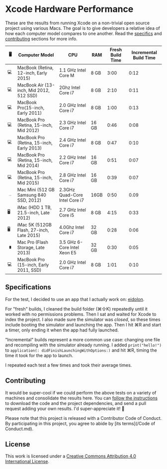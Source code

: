 Xcode Hardware Performance
==========================

These are the results from running Xcode on a non-trivial open source project using various Macs. The goal is to give developers a relative idea of how each computer model compares to one another. Read the [specifics](#specifications) and [contributing](#contributing) sections for more info.

🖥 |Computer Model | CPU | RAM | Fresh Build Time | Incremental Build Time |
--- | -------------- | --- | --- | ---------------- | ---------------------- |
💻 | MacBook (Retina, 12-inch, Early 2015) | 1.1 GHz Intel Core M | 8 GB | 3:00 | 0:12
💻 | MacBook Air (13-inch, Mid 2012, 512 SSD) | 2Ghz Intel Core i7 | 8 GB | 2:10 | 0:11
💻 | MacBook Pro(15-inch, Early 2011) | 2.0 GHz Intel Core i7 | 8 GB | 1:00 | 0:13
💻 | MacBook Pro (Retina, 15-inch, Mid 2012) | 2.3 GHz Intel Core i7 | 16 GB | 0:46 | 0:08
💻 | MacBook Pro (Retina, 15-inch, Early 2013) | 2.4 GHz Intel Core i7 | 8 GB | 0:47 | 0:10
💻 | MacBook Pro (Retina, 15-inch, Mid 2014) | 2.2 GHz Intel Core i7 | 16 GB | 0:51 | 0:07
💻 | MacBook Pro (Retina, 15-inch, Mid 2015) | 2.8 GHz Intel Core i7 | 16 GB | 0:39 | 0:07
![](assets/mini.jpg) | Mac Mini (512 GB Samsung 840 SSD, 2012) | 2.3GHz Quad-Core Intel Core i7 | 16GB | 0:50 | 0.09
🖥 | iMac (HDD 1 TB, 21.5-inch, Late 2012) | 2.7 GHz Intel Core i5 | 8 GB | 4:15 | 0:33
🖥 | iMac 5K (512GB Flash, 27-inch, Late 2015) | 4.0Ghz Intel Core i7 | 32 GB | 0:28 | 0:06|
![](assets/pro.jpg) | Mac Pro (Flash Storage, Late 2013) | 3.5 GHz 6-Core Intel Xeon E5 | 32 GB | 0:30 | 0:05
💻 | MacBook Pro (15-inch, Early 2011, SSD) | 2.0 GHz Intel Core i7 | 8 GB | 1:01 | 0:10 



Specifications
--------------

For the test, I decided to use an app that I actually work on: [eidolon](https://github.com/artsy/eidolon). 

For "fresh" builds, I cleaned the build folder (⌘⇧K) repeatedly until it worked with no permissions problems. Then I sat and waited for Xcode to index the project. I also made sure the simulator was _closed_, so these times include booting the simulator and launching the app. Then I hit ⌘R and start a timer, only ending it when the app had fully launched.

"Incremental" builds represent a more common use case: changing one file and recompiling with the simulator already running. I added `print("hello!")` to `application(: didFinishLaunchingWithOptions:)` and hit ⌘R, timing the time it took for the app to launch. 

I repeated each test a few times and took their average times. 

Contributing
------------

It would be super-cool if we could perform the above tests on a variety of machines and consolidate the results here. You can [follow the instructions](https://github.com/artsy/eidolon#downloading-the-code) to download the code and the project dependencies, and send a pull request adding your own results. I'd super-appreciate it! :bow:

Please note that this project is released with a Contributor Code of Conduct. By participating in this project, you agree to abide by [its terms](/Code of Conduct.md).

License
-------

This work is licensed under a [Creative Commons Attribution 4.0 International License](http://creativecommons.org/licenses/by/4.0/).
